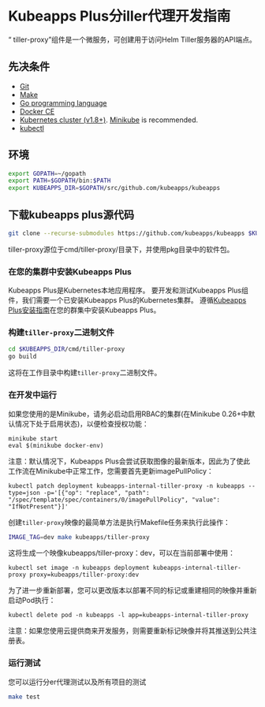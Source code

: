 # Kubeapps Plus分iller代理开发指南

“ tiller-proxy”组件是一个微服务，可创建用于访问Helm Tiller服务器的API端点。

## 先决条件

- [Git](https://git-scm.com/)
- [Make](https://www.gnu.org/software/make/)
- [Go programming language](https://golang.org/dl/)
- [Docker CE](https://www.docker.com/community-edition)
- [Kubernetes cluster (v1.8+)](https://kubernetes.io/docs/setup/pick-right-solution/). [Minikube](https://github.com/kubernetes/minikbue) is recommended.
- [kubectl](https://kubernetes.io/docs/tasks/tools/install-kubectl/)

## 环境

```bash
export GOPATH=~/gopath
export PATH=$GOPATH/bin:$PATH
export KUBEAPPS_DIR=$GOPATH/src/github.com/kubeapps/kubeapps
```
## 下载kubeapps plus源代码

```bash
git clone --recurse-submodules https://github.com/kubeapps/kubeapps $KUBEAPPS_DIR
```

tiller-proxy源位于cmd/tiller-proxy/目录下，并使用pkg目录中的软件包。

### 在您的集群中安装Kubeapps Plus

Kubeapps Plus是Kubernetes本地应用程序。 要开发和测试Kubeapps Plus组件，我们需要一个已安装Kubeapps Plus的Kubernetes集群。 遵循[Kubeapps Plus安装指南](../../chart/kubeapps/README.md)在您的群集中安装Kubeapps Plus。

### 构建`tiller-proxy`二进制文件

```bash
cd $KUBEAPPS_DIR/cmd/tiller-proxy
go build
```

这将在工作目录中构建`tiller-proxy`二进制文件。

### 在开发中运行

如果您使用的是Minikube，请务必启动启用RBAC的集群(在Minikube 0.26+中默认情况下处于启用状态)，以便检查授权功能：

```
minikube start
eval $(minikube docker-env)
```

注意：默认情况下，Kubeapps Plus会尝试获取图像的最新版本，因此为了使此工作流在Minikube中正常工作，您需要首先更新imagePullPolicy：

```
kubectl patch deployment kubeapps-internal-tiller-proxy -n kubeapps --type=json -p='[{"op": "replace", "path": "/spec/template/spec/containers/0/imagePullPolicy", "value": "IfNotPresent"}]'
```

创建`tiller-proxy`映像的最简单方法是执行Makefile任务来执行此操作：

```bash
IMAGE_TAG=dev make kubeapps/tiller-proxy
```

这将生成一个映像kubeapps/tiller-proxy：dev，可以在当前部署中使用：

```
kubectl set image -n kubeapps deployment kubeapps-internal-tiller-proxy proxy=kubeapps/tiller-proxy:dev
```

为了进一步重新部署，您可以更改版本以部署不同的标记或重建相同的映像并重新启动Pod执行：

```
kubectl delete pod -n kubeapps -l app=kubeapps-internal-tiller-proxy
```

注意：如果您使用云提供商来开发服务，则需要重新标记映像并将其推送到公共注册表。

### 运行测试

您可以运行分er代理测试以及所有项目的测试

```bash
make test
```
